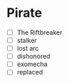 # Pirate
- [ ] The Riftbreaker
- [ ] stalker
- [ ] lost arc
- [ ] dishonored
- [ ] exomecha
- [ ] replaced
